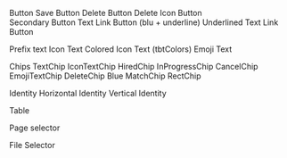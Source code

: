 Button
  Save Button
  Delete Button
  Delete Icon Button  
  Secondary Button
  Text Link Button (blu + underline)
  Underlined Text Link Button

Prefix text
  Icon Text
    Colored Icon Text (tbtColors)
  Emoji Text

Chips
  TextChip
  IconTextChip
    HiredChip
    InProgressChip
    CancelChip
  EmojiTextChip
  DeleteChip
    Blue
  MatchChip
  RectChip

Identity
  Horizontal Identity
  Vertical Identity

Table

Page selector

File Selector